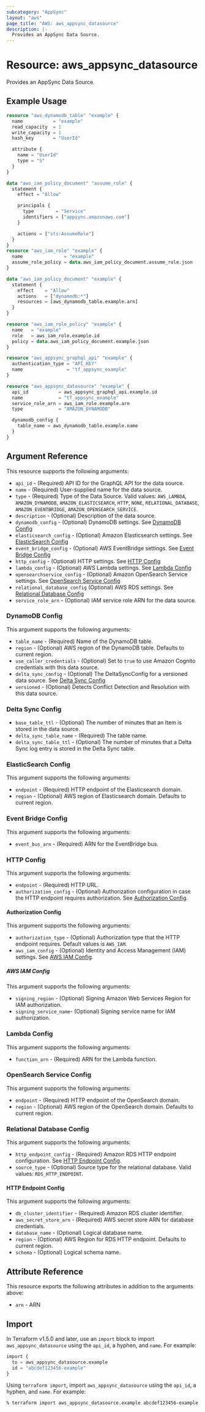 ```yaml
---
subcategory: "AppSync"
layout: "aws"
page_title: "AWS: aws_appsync_datasource"
description: |-
  Provides an AppSync Data Source.
---
```


# Resource: aws_appsync_datasource

Provides an AppSync Data Source.

## Example Usage

```terraform
resource "aws_dynamodb_table" "example" {
  name           = "example"
  read_capacity  = 1
  write_capacity = 1
  hash_key       = "UserId"

  attribute {
    name = "UserId"
    type = "S"
  }
}

data "aws_iam_policy_document" "assume_role" {
  statement {
    effect = "Allow"

    principals {
      type        = "Service"
      identifiers = ["appsync.amazonaws.com"]
    }

    actions = ["sts:AssumeRole"]
  }
}
resource "aws_iam_role" "example" {
  name               = "example"
  assume_role_policy = data.aws_iam_policy_document.assume_role.json
}

data "aws_iam_policy_document" "example" {
  statement {
    effect    = "Allow"
    actions   = ["dynamodb:*"]
    resources = [aws_dynamodb_table.example.arn]
  }
}

resource "aws_iam_role_policy" "example" {
  name   = "example"
  role   = aws_iam_role.example.id
  policy = data.aws_iam_policy_document.example.json
}

resource "aws_appsync_graphql_api" "example" {
  authentication_type = "API_KEY"
  name                = "tf_appsync_example"
}

resource "aws_appsync_datasource" "example" {
  api_id           = aws_appsync_graphql_api.example.id
  name             = "tf_appsync_example"
  service_role_arn = aws_iam_role.example.arn
  type             = "AMAZON_DYNAMODB"

  dynamodb_config {
    table_name = aws_dynamodb_table.example.name
  }
}
```

## Argument Reference

This resource supports the following arguments:

* `api_id` - (Required) API ID for the GraphQL API for the data source.
* `name` - (Required) User-supplied name for the data source.
* `type` - (Required) Type of the Data Source. Valid values: `AWS_LAMBDA`, `AMAZON_DYNAMODB`, `AMAZON_ELASTICSEARCH`, `HTTP`, `NONE`, `RELATIONAL_DATABASE`, `AMAZON_EVENTBRIDGE`, `AMAZON_OPENSEARCH_SERVICE`.
* `description` - (Optional) Description of the data source.
* `dynamodb_config` - (Optional) DynamoDB settings. See [DynamoDB Config](#dynamodb-config)
* `elasticsearch_config` - (Optional) Amazon Elasticsearch settings. See [ElasticSearch Config](#elasticsearch-config)
* `event_bridge_config` - (Optional) AWS EventBridge settings. See [Event Bridge Config](#event-bridge-config)
* `http_config` - (Optional) HTTP settings. See [HTTP Config](#http-config)
* `lambda_config` - (Optional) AWS Lambda settings. See [Lambda Config](#lambda-config)
* `opensearchservice_config` - (Optional) Amazon OpenSearch Service settings. See [OpenSearch Service Config](#opensearch-service-config)
* `relational_database_config` (Optional) AWS RDS settings. See [Relational Database Config](#relational-database-config)
* `service_role_arn` - (Optional) IAM service role ARN for the data source.

### DynamoDB Config

This argument supports the following arguments:

* `table_name` - (Required) Name of the DynamoDB table.
* `region` - (Optional) AWS region of the DynamoDB table. Defaults to current region.
* `use_caller_credentials` - (Optional) Set to `true` to use Amazon Cognito credentials with this data source.
* `delta_sync_config` - (Optional) The DeltaSyncConfig for a versioned data source. See [Delta Sync Config](#delta-sync-config)
* `versioned` - (Optional) Detects Conflict Detection and Resolution with this data source.

### Delta Sync Config

* `base_table_ttl` - (Optional) The number of minutes that an Item is stored in the data source.
* `delta_sync_table_name` - (Required) The table name.
* `delta_sync_table_ttl` - (Optional) The number of minutes that a Delta Sync log entry is stored in the Delta Sync table.

### ElasticSearch Config

This argument supports the following arguments:

* `endpoint` - (Required) HTTP endpoint of the Elasticsearch domain.
* `region` - (Optional) AWS region of Elasticsearch domain. Defaults to current region.

### Event Bridge Config

This argument supports the following arguments:

* `event_bus_arn` - (Required) ARN for the EventBridge bus.

### HTTP Config

This argument supports the following arguments:

* `endpoint` - (Required) HTTP URL.
* `authorization_config` - (Optional) Authorization configuration in case the HTTP endpoint requires authorization. See [Authorization Config](#authorization-config).

#### Authorization Config

This argument supports the following arguments:

* `authorization_type` - (Optional) Authorization type that the HTTP endpoint requires. Default values is `AWS_IAM`.
* `aws_iam_config` - (Optional) Identity and Access Management (IAM) settings. See [AWS IAM Config](#aws-iam-config).

##### AWS IAM Config

This argument supports the following arguments:

* `signing_region` - (Optional) Signing Amazon Web Services Region for IAM authorization.
* `signing_service_name`- (Optional) Signing service name for IAM authorization.

### Lambda Config

This argument supports the following arguments:

* `function_arn` - (Required) ARN for the Lambda function.

### OpenSearch Service Config

This argument supports the following arguments:

* `endpoint` - (Required) HTTP endpoint of the OpenSearch domain.
* `region` - (Optional) AWS region of the OpenSearch domain. Defaults to current region.

### Relational Database Config

This argument supports the following arguments:

* `http_endpoint_config` - (Required) Amazon RDS HTTP endpoint configuration. See [HTTP Endpoint Config](#http-endpoint-config).
* `source_type` - (Optional) Source type for the relational database. Valid values: `RDS_HTTP_ENDPOINT`.

#### HTTP Endpoint Config

This argument supports the following arguments:

* `db_cluster_identifier` - (Required) Amazon RDS cluster identifier.
* `aws_secret_store_arn` - (Required) AWS secret store ARN for database credentials.
* `database_name` - (Optional) Logical database name.
* `region` - (Optional) AWS Region for RDS HTTP endpoint. Defaults to current region.
* `schema` - (Optional) Logical schema name.

## Attribute Reference

This resource exports the following attributes in addition to the arguments above:

* `arn` - ARN

## Import

In Terraform v1.5.0 and later, use an `import` block to import `aws_appsync_datasource` using the `api_id`, a hyphen, and `name`. For example:

```terraform
import {
  to = aws_appsync_datasource.example
  id = "abcdef123456-example"
}
```

Using `terraform import`, import `aws_appsync_datasource` using the `api_id`, a hyphen, and `name`. For example:

```console
% terraform import aws_appsync_datasource.example abcdef123456-example
```
